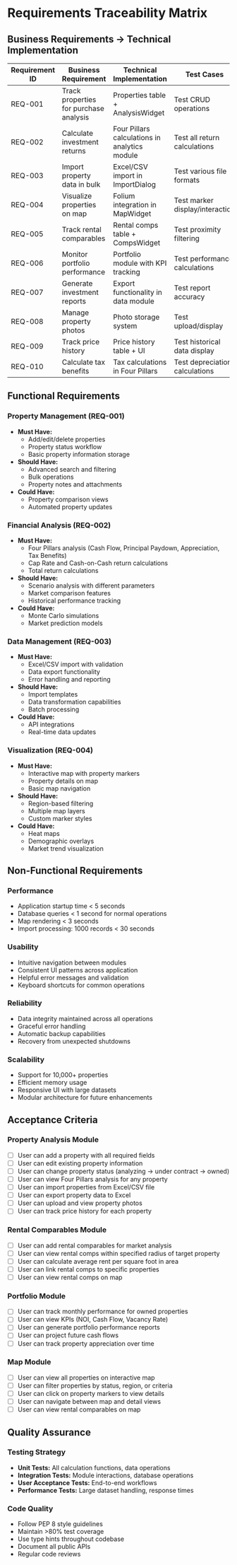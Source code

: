 # Requirements Traceability Matrix

## Business Requirements → Technical Implementation

| Requirement ID | Business Requirement | Technical Implementation | Test Cases | Status |
|---------------|---------------------|-------------------------|------------|---------|
| REQ-001 | Track properties for purchase analysis | Properties table + AnalysisWidget | Test CRUD operations | Not Started |
| REQ-002 | Calculate investment returns | Four Pillars calculations in analytics module | Test all return calculations | Not Started |
| REQ-003 | Import property data in bulk | Excel/CSV import in ImportDialog | Test various file formats | Not Started |
| REQ-004 | Visualize properties on map | Folium integration in MapWidget | Test marker display/interaction | Not Started |
| REQ-005 | Track rental comparables | Rental comps table + CompsWidget | Test proximity filtering | Not Started |
| REQ-006 | Monitor portfolio performance | Portfolio module with KPI tracking | Test performance calculations | Not Started |
| REQ-007 | Generate investment reports | Export functionality in data module | Test report accuracy | Not Started |
| REQ-008 | Manage property photos | Photo storage system | Test upload/display | Not Started |
| REQ-009 | Track price history | Price history table + UI | Test historical data display | Not Started |
| REQ-010 | Calculate tax benefits | Tax calculations in Four Pillars | Test depreciation calculations | Not Started |

## Functional Requirements

### Property Management (REQ-001)
- **Must Have:**
  - Add/edit/delete properties
  - Property status workflow
  - Basic property information storage
- **Should Have:**
  - Advanced search and filtering
  - Bulk operations
  - Property notes and attachments
- **Could Have:**
  - Property comparison views
  - Automated property updates

### Financial Analysis (REQ-002)
- **Must Have:**
  - Four Pillars analysis (Cash Flow, Principal Paydown, Appreciation, Tax Benefits)
  - Cap Rate and Cash-on-Cash return calculations
  - Total return calculations
- **Should Have:**
  - Scenario analysis with different parameters
  - Market comparison features
  - Historical performance tracking
- **Could Have:**
  - Monte Carlo simulations
  - Market prediction models

### Data Management (REQ-003)
- **Must Have:**
  - Excel/CSV import with validation
  - Data export functionality
  - Error handling and reporting
- **Should Have:**
  - Import templates
  - Data transformation capabilities
  - Batch processing
- **Could Have:**
  - API integrations
  - Real-time data updates

### Visualization (REQ-004)
- **Must Have:**
  - Interactive map with property markers
  - Property details on map
  - Basic map navigation
- **Should Have:**
  - Region-based filtering
  - Multiple map layers
  - Custom marker styles
- **Could Have:**
  - Heat maps
  - Demographic overlays
  - Market trend visualization

## Non-Functional Requirements

### Performance
- Application startup time < 5 seconds
- Database queries < 1 second for normal operations
- Map rendering < 3 seconds
- Import processing: 1000 records < 30 seconds

### Usability
- Intuitive navigation between modules
- Consistent UI patterns across application
- Helpful error messages and validation
- Keyboard shortcuts for common operations

### Reliability
- Data integrity maintained across all operations
- Graceful error handling
- Automatic backup capabilities
- Recovery from unexpected shutdowns

### Scalability
- Support for 10,000+ properties
- Efficient memory usage
- Responsive UI with large datasets
- Modular architecture for future enhancements

## Acceptance Criteria

### Property Analysis Module
- [ ] User can add a property with all required fields
- [ ] User can edit existing property information
- [ ] User can change property status (analyzing → under contract → owned)
- [ ] User can view Four Pillars analysis for any property
- [ ] User can import properties from Excel/CSV file
- [ ] User can export property data to Excel
- [ ] User can upload and view property photos
- [ ] User can track price history for each property

### Rental Comparables Module
- [ ] User can add rental comparables for market analysis
- [ ] User can view rental comps within specified radius of target property
- [ ] User can calculate average rent per square foot in area
- [ ] User can link rental comps to specific properties
- [ ] User can view rental comps on map

### Portfolio Module
- [ ] User can track monthly performance for owned properties
- [ ] User can view KPIs (NOI, Cash Flow, Vacancy Rate)
- [ ] User can generate portfolio performance reports
- [ ] User can project future cash flows
- [ ] User can track property appreciation over time

### Map Module
- [ ] User can view all properties on interactive map
- [ ] User can filter properties by status, region, or criteria
- [ ] User can click on property markers to view details
- [ ] User can navigate between map and detail views
- [ ] User can view rental comparables on map

## Quality Assurance

### Testing Strategy
- **Unit Tests:** All calculation functions, data operations
- **Integration Tests:** Module interactions, database operations
- **User Acceptance Tests:** End-to-end workflows
- **Performance Tests:** Large dataset handling, response times

### Code Quality
- Follow PEP 8 style guidelines
- Maintain >80% test coverage
- Use type hints throughout codebase
- Document all public APIs
- Regular code reviews